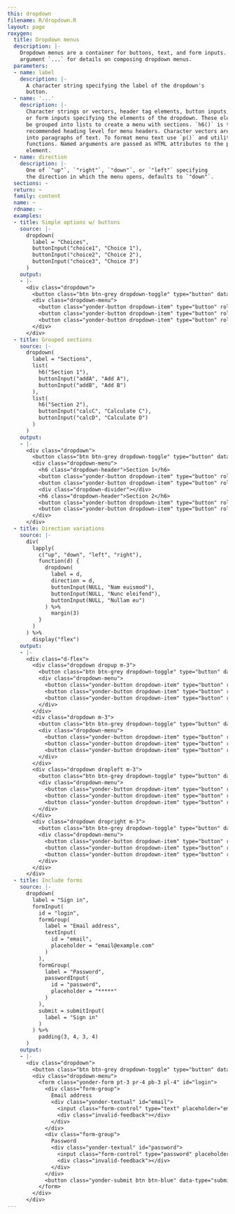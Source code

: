 ```yaml
---
this: dropdown
filename: R/dropdown.R
layout: page
roxygen:
  title: Dropdown menus
  description: |-
    Dropdown menus are a container for buttons, text, and form inputs. See
    argument `...` for details on composing dropdown menus.
  parameters:
  - name: label
    description: |-
      A character string specifying the label of the dropdown's
      button.
  - name: '...'
    description: |-
      Character strings or vectors, header tag elements, button inputs,
      or form inputs specifying the elements of the dropdown. These elements may
      be grouped into lists to create a menu with sections. `h6()` is the
      recommended heading level for menu headers. Character vectors are converted
      into paragraphs of text. To format menu text use `p()` and utility
      functions. Named arguments are passed as HTML attributes to the parent
      element.
  - name: direction
    description: |-
      One of `"up"`, `"right"`, `"down"`, or `"left"` specifying
      the direction in which the menu opens, defaults to `"down"`.
  sections: ~
  return: ~
  family: content
  name: ~
  rdname: ~
  examples:
  - title: Simple options w/ buttons
    source: |-
      dropdown(
        label = "Choices",
        buttonInput("choice1", "Choice 1"),
        buttonInput("choice2", "Choice 2"),
        buttonInput("choice3", "Choice 3")
      )
    output:
    - |-
      <div class="dropdown">
        <button class="btn btn-grey dropdown-toggle" type="button" data-toggle="dropdown" aria-haspop="true" aria-expanded="false">Choices</button>
        <div class="dropdown-menu">
          <button class="yonder-button dropdown-item" type="button" role="button" id="choice1">Choice 1</button>
          <button class="yonder-button dropdown-item" type="button" role="button" id="choice2">Choice 2</button>
          <button class="yonder-button dropdown-item" type="button" role="button" id="choice3">Choice 3</button>
        </div>
      </div>
  - title: Grouped sections
    source: |-
      dropdown(
        label = "Sections",
        list(
          h6("Section 1"),
          buttonInput("addA", "Add A"),
          buttonInput("addB", "Add B")
        ),
        list(
          h6("Section 2"),
          buttonInput("calcC", "Calculate C"),
          buttonInput("calcD", "Calculate D")
        )
      )
    output:
    - |-
      <div class="dropdown">
        <button class="btn btn-grey dropdown-toggle" type="button" data-toggle="dropdown" aria-haspop="true" aria-expanded="false">Sections</button>
        <div class="dropdown-menu">
          <h6 class="dropdown-header">Section 1</h6>
          <button class="yonder-button dropdown-item" type="button" role="button" id="addA">Add A</button>
          <button class="yonder-button dropdown-item" type="button" role="button" id="addB">Add B</button>
          <div class="dropdown-divider"></div>
          <h6 class="dropdown-header">Section 2</h6>
          <button class="yonder-button dropdown-item" type="button" role="button" id="calcC">Calculate C</button>
          <button class="yonder-button dropdown-item" type="button" role="button" id="calcD">Calculate D</button>
        </div>
      </div>
  - title: Direction variations
    source: |-
      div(
        lapply(
          c("up", "down", "left", "right"),
          function(d) {
            dropdown(
              label = d,
              direction = d,
              buttonInput(NULL, "Nam euismod"),
              buttonInput(NULL, "Nunc eleifend"),
              buttonInput(NULL, "Nullam eu")
            ) %>%
              margin(3)
          }
        )
      ) %>%
        display("flex")
    output:
    - |-
      <div class="d-flex">
        <div class="dropdown dropup m-3">
          <button class="btn btn-grey dropdown-toggle" type="button" data-toggle="dropdown" aria-haspop="true" aria-expanded="false">up</button>
          <div class="dropdown-menu">
            <button class="yonder-button dropdown-item" type="button" role="button">Nam euismod</button>
            <button class="yonder-button dropdown-item" type="button" role="button">Nunc eleifend</button>
            <button class="yonder-button dropdown-item" type="button" role="button">Nullam eu</button>
          </div>
        </div>
        <div class="dropdown m-3">
          <button class="btn btn-grey dropdown-toggle" type="button" data-toggle="dropdown" aria-haspop="true" aria-expanded="false">down</button>
          <div class="dropdown-menu">
            <button class="yonder-button dropdown-item" type="button" role="button">Nam euismod</button>
            <button class="yonder-button dropdown-item" type="button" role="button">Nunc eleifend</button>
            <button class="yonder-button dropdown-item" type="button" role="button">Nullam eu</button>
          </div>
        </div>
        <div class="dropdown dropleft m-3">
          <button class="btn btn-grey dropdown-toggle" type="button" data-toggle="dropdown" aria-haspop="true" aria-expanded="false">left</button>
          <div class="dropdown-menu">
            <button class="yonder-button dropdown-item" type="button" role="button">Nam euismod</button>
            <button class="yonder-button dropdown-item" type="button" role="button">Nunc eleifend</button>
            <button class="yonder-button dropdown-item" type="button" role="button">Nullam eu</button>
          </div>
        </div>
        <div class="dropdown dropright m-3">
          <button class="btn btn-grey dropdown-toggle" type="button" data-toggle="dropdown" aria-haspop="true" aria-expanded="false">right</button>
          <div class="dropdown-menu">
            <button class="yonder-button dropdown-item" type="button" role="button">Nam euismod</button>
            <button class="yonder-button dropdown-item" type="button" role="button">Nunc eleifend</button>
            <button class="yonder-button dropdown-item" type="button" role="button">Nullam eu</button>
          </div>
        </div>
      </div>
  - title: Include forms
    source: |-
      dropdown(
        label = "Sign in",
        formInput(
          id = "login",
          formGroup(
            label = "Email address",
            textInput(
              id = "email",
              placeholder = "email@example.com"
            )
          ),
          formGroup(
            label = "Password",
            passwordInput(
              id = "password",
              placeholder = "*****"
            )
          ),
          submit = submitInput(
            label = "Sign in"
          )
        ) %>%
          padding(3, 4, 3, 4)
      )
    output:
    - |-
      <div class="dropdown">
        <button class="btn btn-grey dropdown-toggle" type="button" data-toggle="dropdown" aria-haspop="true" aria-expanded="false">Sign in</button>
        <div class="dropdown-menu">
          <form class="yonder-form pt-3 pr-4 pb-3 pl-4" id="login">
            <div class="form-group">
              Email address
              <div class="yonder-textual" id="email">
                <input class="form-control" type="text" placeholder="email@example.com"/>
                <div class="invalid-feedback"></div>
              </div>
            </div>
            <div class="form-group">
              Password
              <div class="yonder-textual" id="password">
                <input class="form-control" type="password" placeholder="*****"/>
                <div class="invalid-feedback"></div>
              </div>
            </div>
            <button class="yonder-submit btn btn-blue" data-type="submit" role="button">Sign in</button>
          </form>
        </div>
      </div>
---
```

